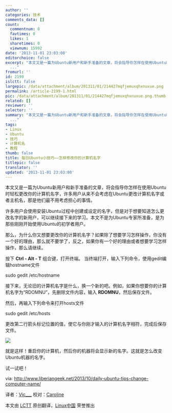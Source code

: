 ```yaml
---
author: ''
categories: 技术
comments_data: []
count:
  commentnum: 0
  favtimes: 0
  likes: 1
  sharetimes: 0
  viewnum: 15992
date: '2013-11-01 23:03:00'
editorchoice: false
excerpt: "本文又是一篇为Ubuntu新用户和新手准备的文章，将会指导你怎样在使用Ubuntu时轻松更改你的计算机名字，许多用户从来不会考虑在Ubuntu更改计算机名字或者主机名，那是他们最不用考虑担心的事情。\r\n许多用户会使用安装U
  ..."
fromurl: ''
id: 2199
islctt: false
largepic: /data/attachment/album/201311/01/214427mqfjemuxqhxnuxue.png
permalink: /article-2199-1.html
pic: /data/attachment/album/201311/01/214427mqfjemuxqhxnuxue.png.thumb.jpg
related: []
reviewer: ''
selector: ''
summary: "本文又是一篇为Ubuntu新用户和新手准备的文章，将会指导你怎样在使用Ubuntu时轻松更改你的计算机名字，许多用户从来不会考虑在Ubuntu更改计算机名字或者主机名，那是他们最不用考虑担心的事情。\r\n许多用户会使用安装U
  ..."
tags:
- Linux
- Ubuntu
- 技巧
- 计算机名
- 教程
thumb: false
title: 每日Ubuntu小技巧——怎样修改你的计算机名字
titlepic: false
translator: ''
updated: '2013-11-01 23:03:00'
---
```


本文又是一篇为Ubuntu新用户和新手准备的文章，将会指导你怎样在使用Ubuntu时轻松更改你的计算机名字，许多用户从来不会考虑在Ubuntu更改计算机名字或者主机名，那是他们最不用考虑担心的事情。


许多用户会使用安装Ubuntu过程中创建或设定的名字，但是对于想要知道怎么更改名字的新用户，可以继续接下来的学习。本文不是为Ubuntu专家所准备，是为那些刚刚开始使用Ubuntu的初学者用户。


那么，为什么你又想要更改你的计算机名字？如果除了想要学习怎样操作，你没有一个好的理由，那么就不要学了，反之，如果你有一个好的理由或者想要学习怎样操作，那么请继续。


按下 **Ctrl - Alt - T** 组合键，打开终端。 当终端打开，输入下列命令，使用gedit编辑hostname文件


sudo gedit /etc/hostname


接下来，无论旧的计算机名字是什么，换一个新的吧。例如，如果你想要你的计算机名字为“RDOMNU”，先删除文件内容，输入 **RDOMNU**，然后保存文件。


然后，再输入下列命令来打开hosts文件


sudo gedit /etc/hosts


更改第二行箭头标记位置的值，使它与你刚才输入的计算机名字相符，完成后保存文件。


 


![](/data/attachment/album/201311/01/214427mqfjemuxqhxnuxue.png)


就是这样！重启你的计算机，然后你的机器将会显示新的名字。这就是怎么改变Ubuntu机器的名字。


试一试吧！


 


via: <http://www.liberiangeek.net/2013/10/daily-ubuntu-tips-change-computer-name/>


译者：[Vic\_\_\_](https://blog.csdn.net/Vic___) 校对：[Caroline](https://github.com/carolinewuyan)


本文由 [LCTT](https://github.com/LCTT/TranslateProject) 原创翻译，[Linux中国](http://linux.cn/) 荣誉推出